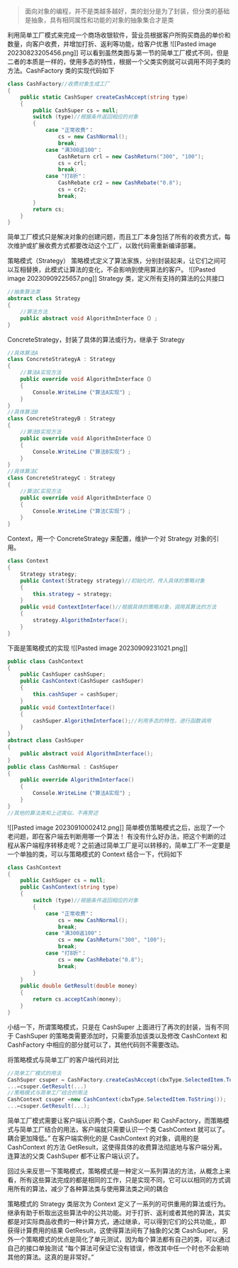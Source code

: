 > 面向对象的编程，并不是类越多越好，类的划分是为了封装，但分类的基础是抽象，具有相同属性和功能的对象的抽象集合才是类

利用简单工厂模式来完成一个商场收银软件，营业员根据客户所购买商品的单价和数量，向客户收费，并增加打折、返利等功能，给客户优惠
![[Pasted image 20230823205456.png]]
可以看到虽然类图与第一节的简单工厂模式不同，但是二者的本质是一样的，使用多态的特性，根据一个父类实例就可以调用不同子类的方法。CashFactory 类的实现代码如下
```csharp
class CashFactory//收费对象生成工厂
{
	public static CashSuper createCashAccept(string type)
	{
		public CashSuper cs = null;
		switch (type)//根据条件返回相应的对象
		{
			case "正常收费"：
				cs = new CashNormal();
				break;
			case "满300返100"：
				CashReturn crl = new CashReturn("300", "100");
				cs = crl;
				break;
			case "打8折"：
				CashRebate cr2 = new CashRebate("0.8");
				cs = cr2;
				break;
		}
		return cs;
	}
}
```
简单工厂模式只是解决对象的创建问题，而且工厂本身包括了所有的收费方式，每次维护或扩展收费方式都要改动这个工厂，以致代码需重新编译部署。

策略模式（Strategy）
策略模式定义了算法家族，分别封装起来，让它们之间可以互相替换，此模式让算法的变化，不会影响到使用算法的客户。
![[Pasted image 20230909225657.png]]
Strategy 类，定义所有支持的算法的公共接口
```csharp
//抽象算法类
abstract class Strategy
{
    //算法方法
    public abstract void AlgorithmInterface（）;
}
```
ConcreteStrategy，封装了具体的算法或行为，继承于 Strategy
```csharp
//具体算法A
class ConcreteStrategyA : Strategy
{
    //算法A实现方法
    public override void AlgorithmInterface（）
    {
        Console.WriteLine（"算法A实现"）;
    }
}
//具体算法B
class ConcreteStrategyB : Strategy
{
    //算法B实现方法
    public override void AlgorithmInterface（）
    {
        Console.WriteLine（"算法B实现"）;
    }
}
//具体算法C
class ConcreteStrategyC : Strategy
{
    //算法C实现方法
    public override void AlgorithmInterface（）
    {
        Console.WriteLine（"算法C实现"）;
    }
}
```
Context，用一个 ConcreteStrategy 来配置，维护一个对 Strategy 对象的引用。
```csharp
class Context
{
	Strategy strategy;
	public Context(Strategy strategy)//初始化时，传入具体的策略对象
	{
		this.strategy = strategy;
	}
	public void ContextInterface()//根据具体的策略对象，调用其算法的方法
	{
		strategy.AlgorithmInterface();
	}
}
```
下面是策略模式的实现
![[Pasted image 20230909231021.png]]
```csharp
public class CashContext
{
	public CashSuper cashSuper;
	public CashContext(CashSuper cashSuper)
	{
		this.cashSuper = cashSuper;
	}
	public void ContextInterface()
	{
		cashSuper.AlgorithmInterface();//利用多态的特性，进行函数调用
	}
}
abstract class CashSuper
{
	public abstract void AlgorithmInterface();
}
public class CashNormal : CashSuper
{
	public override AlgorithmInterface()
	{
		Console.WriteLine（"算法A实现"）;
	}
}
//其他的算法类和上述类似，不再赘述
```
![[Pasted image 20230910002412.png]]
简单模仿策略模式之后，出现了一个老问题，即在客户端去判断用哪一个算法！
有没有什么好办法，把这个判断的过程从客户端程序转移走呢？之前通过简单工厂是可以转移的，简单工厂不一定要是一个单独的类，可以与策略模式的 Context 结合一下，代码如下
```csharp
class CashContext
{
	public CashSuper cs = null;
	public CashContext(string type)
	{
		switch (type)//根据条件返回相应的对象
		{
			case "正常收费"：
				cs = new CashNormal();
				break;
			case "满300返100"：
				cs = new CashReturn("300", "100");
				break;
			case "打8折"：
				cs = new CashRebate("0.8");
				break;
		}
	}
	public double GetResult(double money)
	{
		return cs.acceptCash(money);
	}
}
```
小结一下，所谓策略模式，只是在 CashSuper 上面进行了再次的封装，当有不同于 CashSuper 的策略类需要添加时，只需要添加该类以及修改 CashContext 和 CashFactory 中相应的部分就可以了，其他代码则不需要改动。

将策略模式与简单工厂的客户端代码对比
```csharp
//简单工厂模式的用法
CashSuper csuper = CashFactory.createCashAccept(cbxType.SelectedItem.ToString());
...=csuper.GetResult(...)
//策略模式与简单工厂结合的用法
CashContext csuper =new CashContext(cbxType.SelectedItem.ToString());
...=csuper.GetResult(...);
```
简单工厂模式需要让客户端认识两个类，CashSuper 和 CashFactory，而策略模式与简单工厂结合的用法，客户端就只需要认识一个类 CashContext 就可以了。耦合更加降低。”
在客户端实例化的是 CashContext 的对象，调用的是 CashContext 的方法 GetResult，这使得具体的收费算法彻底地与客户端分离。连算法的父类 CashSuper 都不让客户端认识了。

回过头来反思一下策略模式，策略模式是一种定义一系列算法的方法，从概念上来看，所有这些算法完成的都是相同的工作，只是实现不同，它可以以相同的方式调用所有的算法，减少了各种算法类与使用算法类之间的耦合

策略模式的 Strategy 类层次为 Context 定义了一系列的可供重用的算法或行为。继承有助于析取出这些算法中的公共功能。对于打折、返利或者其他的算法，其实都是对实际商品收费的一种计算方式，通过继承，可以得到它们的公共功能,，即获得计算费用的结果 GetResult，这使得算法间有了抽象的父类 CashSuper。
另外一个策略模式的优点是简化了单元测试，因为每个算法都有自己的类，可以通过自己的接口单独测试
“每个算法可保证它没有错误，修改其中任一个时也不会影响其他的算法。这真的是非常好。”